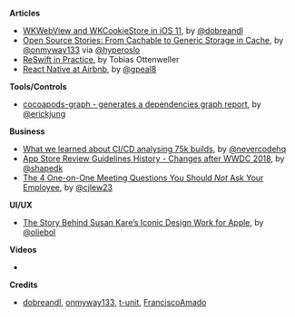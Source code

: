 **Articles**

* [WKWebView and WKCookieStore in iOS 11](https://medium.com/appssemble/wkwebview-and-wkcookiestore-in-ios-11-5b423e0829f8), by [@dobreandl](https://twitter.com/dobreandl)
* [Open Source Stories: From Cachable to Generic Storage in Cache](https://medium.com/hyperoslo/open-source-stories-from-cachable-to-generic-storage-in-cache-418d9a230d51), by [@onmyway133](https://twitter.com/onmyway133) via [@hyperoslo](https://twitter.com/hyperoslo)
* [ReSwift in Practice](https://medium.com/@tobi_86596/reswift-in-practice-1512e0f59eb5), by Tobias Ottenweller
* [React Native at Airbnb](https://medium.com/airbnb-engineering/react-native-at-airbnb-f95aa460be1c), by [@gpeal8](https://twitter.com/gpeal8)

**Tools/Controls**

* [cocoapods-graph - generates a dependencies graph report](https://github.com/erickjung/cocoapods-graph), by [@erickjung](https://twitter.com/erickjung)

**Business**

* [What we learned about CI/CD analysing 75k builds](https://nevercode.io/blog/what-we-learned-about-ci-cd-tool-analysing-75k-builds/), by [@nevercodehq](https://twitter.com/nevercodehq)
* [App Store Review Guidelines History - Changes after WWDC 2018](http://www.appstorereviewguidelineshistory.com/articles/2018-06-04-wwdc2018/), by [@shapedk](https://twitter.com/shapedk)
* [The 4 One-on-One Meeting Questions You Should *Not* Ask Your Employee](https://knowyourcompany.com/learn/guides/8-how-to-have-effective-one-on-one-meetings/2-four-questions-not-to-ask-during-one-on-one-meeting/), by [@cjlew23](https://twitter.com/cjlew23)

**UI/UX**

* [The Story Behind Susan Kare’s Iconic Design Work for Apple](https://milanote.com/the-work/the-story-behind-susan-kares-iconic-design-work-for-apple), by [@oliebol](https://twitter.com/oliebol)

**Videos**

* 

**Credits**

* [dobreandl](https://github.com/dobreandl), [onmyway133](https://github.com/onmyway133), [t-unit](https://github.com/t-unit), [FranciscoAmado](https://github.com/FranciscoAmado)

